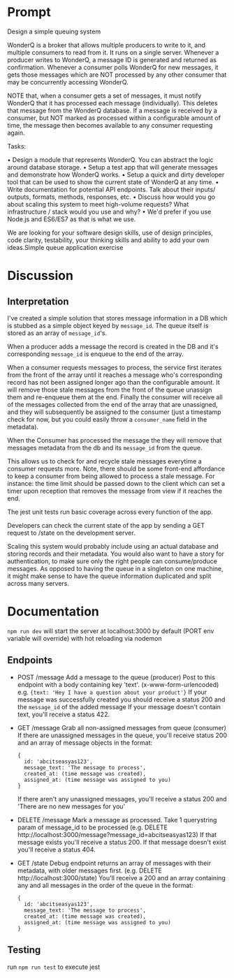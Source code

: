 # Prompt
Design a simple queuing system

WonderQ is a broker that allows multiple producers to write to it, and multiple consumers to read from it. It runs on a single server. Whenever a producer writes to WonderQ, a message ID is generated and returned as confirmation. Whenever a consumer polls WonderQ for new messages, it gets those messages which are NOT processed by any other consumer that may be concurrently accessing WonderQ.

NOTE that, when a consumer gets a set of messages, it must notify WonderQ that it has processed each message (individually). This deletes that message from the WonderQ database. If a message is received by a consumer, but NOT marked as processed within a configurable amount of time, the message then becomes available to any consumer requesting again.

Tasks:

• Design a module that represents WonderQ. You can abstract the logic around database storage.
• Setup a test app that will generate messages and demonstrate how WonderQ works.
• Setup a quick and dirty developer tool that can be used to show the current state of WonderQ at any time.
• Write documentation for potential API endpoints. Talk about their inputs/ outputs, formats, methods, responses, etc.
• Discuss how would you go about scaling this system to meet high-volume requests? What infrastructure / stack would you use and why?
• We'd prefer if you use Node.js and ES6/ES7 as that is what we use.

We are looking for your software design skills, use of design principles, code clarity, testability, your thinking skills and ability to add your own ideas.Simple queue application exercise

# Discussion

## Interpretation

  I've created a simple solution that stores message information in a DB which is stubbed as a simple object keyed by `message_id`.
  The queue itself is stored as an array of `message_id`'s.

  When a producer adds a message the record is created in the DB and it's
  corresponding `message_id` is enqueue to the end of the array.

  When a consumer requests messages to process, the service first iterates
  from the front of the array until it reaches a message who's corresponding record has not been assigned longer ago than the configurable amount.
  It will remove those stale messages from the front of the queue unassign them and re-enqueue them at the end.  Finally the consumer will receive all of the messages collected from the end of the array that are unassigned, and they will subsequently be assigned to the consumer (just a timestamp check for now, but you could easily throw a `consumer_name` field in the metadata).

  When the Consumer has processed the message the they will remove that messages metadata from the db and its `message_id` from the queue.

  This allows us to check for and recycle stale messages everytime a consumer requests more. Note, there should be some front-end affordance to keep a consumer from being allowed to process a stale message. For instance: the time limit should be passed down to the client which can set a timer upon reception that removes the message from view if it reaches the end.

  The jest unit tests run basic coverage across every function of the app.

  Developers can check the current state of the app by sending a GET request to /state on the development server.

  Scaling this system would probably include using an actual database and storing records and their metadata.
  You would also want to have a story for authentication, to make sure only the right people can consume/produce messages.
  As opposed to having the queue in a singleton on one machine, it might make sense to have the queue information duplicated and split
  across many servers.

# Documentation

`npm run dev` will start the server at localhost:3000 by default (PORT env variable will override) with hot reloading via nodemon

## Endpoints

- POST /message
  Add a message to the queue (producer)
  Post to this endpoint with a body containing key 'text'. (x-www-form-urlencoded)
  e.g. `{text: 'Hey I have a question about your product'}`
  If your message was successfully created you should receive a status 200 and the `message_id` of the added message
  If your message doesn't contain text, you'll receive a status 422.

- GET /message
  Grab all non-assigned messages from queue (consumer)
  If there are unassigned messages in the queue, you'll receive status 200 and an array of message objects in the format:
  ```
  {
    id: 'abcitseasyas123',
    message_text: 'The message to process',
    created_at: (time message was created),
    assigned_at: (time message was assigned to you)
  }
  ```
  If there aren't any unassigned messages, you'll receive a status 200 and 'There are no new messages for you'

- DELETE /message
  Mark a message as processed. Take 1 querystring param of message_id to be processed
  (e.g.  DELETE http://localhost:3000/message?message_id=abcitseasyas123)
  If that message exists you'll receive a status 200.
  If that message doesn't exist you'll receive a status 404.

- GET /state
  Debug endpoint returns an array of messages with their metadata, with older messages first.
  (e.g.  DELETE http://localhost:3000/state)
  You'll receive a 200 and an array containing any and all messages in the order of the queue in the format:
  ```
  {
    id: 'abcitseasyas123',
    message_text: 'The message to process',
    created_at: (time message was created),
    assigned_at: (time message was assigned to you)
  }
  ```


## Testing
  run `npm run test` to execute jest

